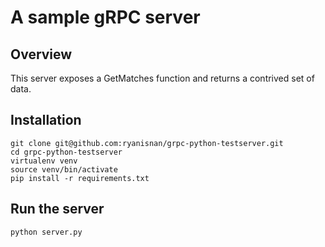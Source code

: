 # A sample gRPC server #

## Overview ##

This server exposes a GetMatches function and returns a contrived set of data.

## Installation ##

    git clone git@github.com:ryanisnan/grpc-python-testserver.git
    cd grpc-python-testserver
    virtualenv venv
    source venv/bin/activate
    pip install -r requirements.txt

## Run the server ##

    python server.py
